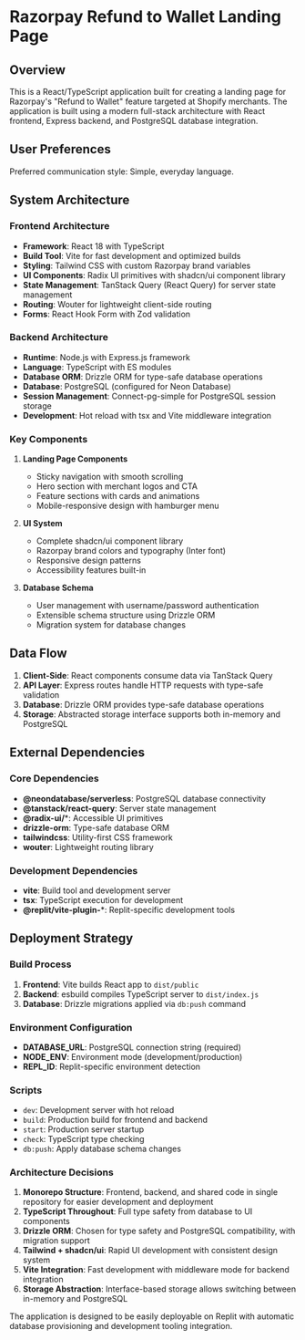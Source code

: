 # Razorpay Refund to Wallet Landing Page

## Overview

This is a React/TypeScript application built for creating a landing page for Razorpay's "Refund to Wallet" feature targeted at Shopify merchants. The application is built using a modern full-stack architecture with React frontend, Express backend, and PostgreSQL database integration.

## User Preferences

Preferred communication style: Simple, everyday language.

## System Architecture

### Frontend Architecture
- **Framework**: React 18 with TypeScript
- **Build Tool**: Vite for fast development and optimized builds
- **Styling**: Tailwind CSS with custom Razorpay brand variables
- **UI Components**: Radix UI primitives with shadcn/ui component library
- **State Management**: TanStack Query (React Query) for server state management
- **Routing**: Wouter for lightweight client-side routing
- **Forms**: React Hook Form with Zod validation

### Backend Architecture
- **Runtime**: Node.js with Express.js framework
- **Language**: TypeScript with ES modules
- **Database ORM**: Drizzle ORM for type-safe database operations
- **Database**: PostgreSQL (configured for Neon Database)
- **Session Management**: Connect-pg-simple for PostgreSQL session storage
- **Development**: Hot reload with tsx and Vite middleware integration

### Key Components

1. **Landing Page Components**
   - Sticky navigation with smooth scrolling
   - Hero section with merchant logos and CTA
   - Feature sections with cards and animations
   - Mobile-responsive design with hamburger menu

2. **UI System**
   - Complete shadcn/ui component library
   - Razorpay brand colors and typography (Inter font)
   - Responsive design patterns
   - Accessibility features built-in

3. **Database Schema**
   - User management with username/password authentication
   - Extensible schema structure using Drizzle ORM
   - Migration system for database changes

## Data Flow

1. **Client-Side**: React components consume data via TanStack Query
2. **API Layer**: Express routes handle HTTP requests with type-safe validation
3. **Database**: Drizzle ORM provides type-safe database operations
4. **Storage**: Abstracted storage interface supports both in-memory and PostgreSQL

## External Dependencies

### Core Dependencies
- **@neondatabase/serverless**: PostgreSQL database connectivity
- **@tanstack/react-query**: Server state management
- **@radix-ui/***: Accessible UI primitives
- **drizzle-orm**: Type-safe database ORM
- **tailwindcss**: Utility-first CSS framework
- **wouter**: Lightweight routing library

### Development Dependencies
- **vite**: Build tool and development server
- **tsx**: TypeScript execution for development
- **@replit/vite-plugin-***: Replit-specific development tools

## Deployment Strategy

### Build Process
1. **Frontend**: Vite builds React app to `dist/public`
2. **Backend**: esbuild compiles TypeScript server to `dist/index.js`
3. **Database**: Drizzle migrations applied via `db:push` command

### Environment Configuration
- **DATABASE_URL**: PostgreSQL connection string (required)
- **NODE_ENV**: Environment mode (development/production)
- **REPL_ID**: Replit-specific environment detection

### Scripts
- `dev`: Development server with hot reload
- `build`: Production build for frontend and backend
- `start`: Production server startup
- `check`: TypeScript type checking
- `db:push`: Apply database schema changes

### Architecture Decisions

1. **Monorepo Structure**: Frontend, backend, and shared code in single repository for easier development and deployment
2. **TypeScript Throughout**: Full type safety from database to UI components
3. **Drizzle ORM**: Chosen for type safety and PostgreSQL compatibility, with migration support
4. **Tailwind + shadcn/ui**: Rapid UI development with consistent design system
5. **Vite Integration**: Fast development with middleware mode for backend integration
6. **Storage Abstraction**: Interface-based storage allows switching between in-memory and PostgreSQL

The application is designed to be easily deployable on Replit with automatic database provisioning and development tooling integration.